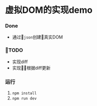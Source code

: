 # 虚拟DOM的实现demo
### Done
 - 通过`json`创建真实DOM

### TODO
- 实现diff
- 实现根据diff更新


### 运行
1. `npm install`
2. `npm run dev`